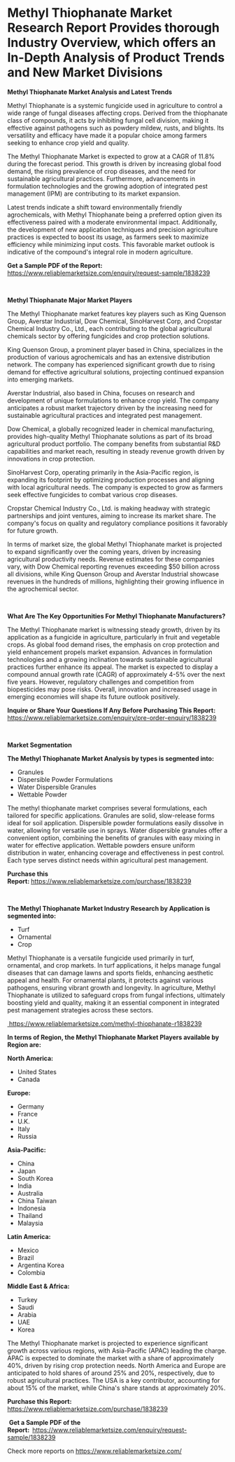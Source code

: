<p><h1>Methyl Thiophanate Market Research Report Provides thorough Industry Overview, which offers an In-Depth Analysis of Product Trends and New Market Divisions</h1></p><p><strong>Methyl Thiophanate Market Analysis and Latest Trends</strong></p>
<p><p>Methyl Thiophanate is a systemic fungicide used in agriculture to control a wide range of fungal diseases affecting crops. Derived from the thiophanate class of compounds, it acts by inhibiting fungal cell division, making it effective against pathogens such as powdery mildew, rusts, and blights. Its versatility and efficacy have made it a popular choice among farmers seeking to enhance crop yield and quality.</p><p>The Methyl Thiophanate Market is expected to grow at a CAGR of 11.8% during the forecast period. This growth is driven by increasing global food demand, the rising prevalence of crop diseases, and the need for sustainable agricultural practices. Furthermore, advancements in formulation technologies and the growing adoption of integrated pest management (IPM) are contributing to its market expansion.</p><p>Latest trends indicate a shift toward environmentally friendly agrochemicals, with Methyl Thiophanate being a preferred option given its effectiveness paired with a moderate environmental impact. Additionally, the development of new application techniques and precision agriculture practices is expected to boost its usage, as farmers seek to maximize efficiency while minimizing input costs. This favorable market outlook is indicative of the compound's integral role in modern agriculture.</p></p>
<p><strong>Get a Sample PDF of the Report:&nbsp;</strong> <a href="https://www.reliablemarketsize.com/enquiry/request-sample/1838239?utm_campaign=2952&utm_medium=2&utm_source=Github&utm_content=ia&utm_term=30032025&utm_id=methyl-thiophanate">https://www.reliablemarketsize.com/enquiry/request-sample/1838239</a></p>
<p>&nbsp;</p>
<p><strong>Methyl Thiophanate Major Market Players</strong></p>
<p><p>The Methyl Thiophanate market features key players such as King Quenson Group, Averstar Industrial, Dow Chemical, SinoHarvest Corp, and Cropstar Chemical Industry Co., Ltd., each contributing to the global agricultural chemicals sector by offering fungicides and crop protection solutions.</p><p>King Quenson Group, a prominent player based in China, specializes in the production of various agrochemicals and has an extensive distribution network. The company has experienced significant growth due to rising demand for effective agricultural solutions, projecting continued expansion into emerging markets.</p><p>Averstar Industrial, also based in China, focuses on research and development of unique formulations to enhance crop yield. The company anticipates a robust market trajectory driven by the increasing need for sustainable agricultural practices and integrated pest management.</p><p>Dow Chemical, a globally recognized leader in chemical manufacturing, provides high-quality Methyl Thiophanate solutions as part of its broad agricultural product portfolio. The company benefits from substantial R&D capabilities and market reach, resulting in steady revenue growth driven by innovations in crop protection.</p><p>SinoHarvest Corp, operating primarily in the Asia-Pacific region, is expanding its footprint by optimizing production processes and aligning with local agricultural needs. The company is expected to grow as farmers seek effective fungicides to combat various crop diseases.</p><p>Cropstar Chemical Industry Co., Ltd. is making headway with strategic partnerships and joint ventures, aiming to increase its market share. The company's focus on quality and regulatory compliance positions it favorably for future growth.</p><p>In terms of market size, the global Methyl Thiophanate market is projected to expand significantly over the coming years, driven by increasing agricultural productivity needs. Revenue estimates for these companies vary, with Dow Chemical reporting revenues exceeding $50 billion across all divisions, while King Quenson Group and Averstar Industrial showcase revenues in the hundreds of millions, highlighting their growing influence in the agrochemical sector.</p></p>
<p>&nbsp;</p>
<p><strong>What Are The Key Opportunities For Methyl Thiophanate Manufacturers?</strong></p>
<p><p>The Methyl Thiophanate market is witnessing steady growth, driven by its application as a fungicide in agriculture, particularly in fruit and vegetable crops. As global food demand rises, the emphasis on crop protection and yield enhancement propels market expansion. Advances in formulation technologies and a growing inclination towards sustainable agricultural practices further enhance its appeal. The market is expected to display a compound annual growth rate (CAGR) of approximately 4-5% over the next five years. However, regulatory challenges and competition from biopesticides may pose risks. Overall, innovation and increased usage in emerging economies will shape its future outlook positively.</p></p>
<p><strong>Inquire or Share Your Questions If Any Before Purchasing This Report:</strong> <a href="https://www.reliablemarketsize.com/enquiry/pre-order-enquiry/1838239?utm_campaign=2952&utm_medium=2&utm_source=Github&utm_content=ia&utm_term=30032025&utm_id=methyl-thiophanate">https://www.reliablemarketsize.com/enquiry/pre-order-enquiry/1838239</a></p>
<p>&nbsp;</p>
<p><strong>Market Segmentation</strong></p>
<p><strong>The Methyl Thiophanate Market Analysis by types is segmented into:</strong></p>
<p><ul><li>Granules</li><li>Dispersible Powder Formulations</li><li>Water Dispersible Granules</li><li>Wettable Powder</li></ul></p>
<p><p>The methyl thiophanate market comprises several formulations, each tailored for specific applications. Granules are solid, slow-release forms ideal for soil application. Dispersible powder formulations easily dissolve in water, allowing for versatile use in sprays. Water dispersible granules offer a convenient option, combining the benefits of granules with easy mixing in water for effective application. Wettable powders ensure uniform distribution in water, enhancing coverage and effectiveness in pest control. Each type serves distinct needs within agricultural pest management.</p></p>
<p><strong>Purchase this Report:&nbsp;</strong><a href="https://www.reliablemarketsize.com/purchase/1838239?utm_campaign=2952&utm_medium=2&utm_source=Github&utm_content=ia&utm_term=30032025&utm_id=methyl-thiophanate">https://www.reliablemarketsize.com/purchase/1838239</a></p>
<p>&nbsp;</p>
<p><strong>The Methyl Thiophanate Market Industry Research by Application is segmented into:</strong></p>
<p><ul><li>Turf</li><li>Ornamental</li><li>Crop</li></ul></p>
<p><p>Methyl Thiophanate is a versatile fungicide used primarily in turf, ornamental, and crop markets. In turf applications, it helps manage fungal diseases that can damage lawns and sports fields, enhancing aesthetic appeal and health. For ornamental plants, it protects against various pathogens, ensuring vibrant growth and longevity. In agriculture, Methyl Thiophanate is utilized to safeguard crops from fungal infections, ultimately boosting yield and quality, making it an essential component in integrated pest management strategies across these sectors.</p></p>
<p><a href="https://www.reliablemarketsize.com/methyl-thiophanate-r1838239?utm_campaign=2952&utm_medium=2&utm_source=Github&utm_content=ia&utm_term=30032025&utm_id=methyl-thiophanate">&nbsp;https://www.reliablemarketsize.com/methyl-thiophanate-r1838239</a></p>
<p><strong>In terms of Region, the Methyl Thiophanate Market Players available by Region are:</strong></p>
<p>
    <p> <strong> North America: </strong>
        <ul>
            <li>United States</li>
            <li>Canada</li>
        </ul>
        </p> 
    <p> <strong> Europe: </strong>
        <ul>
            <li>Germany</li>
            <li>France</li>
            <li>U.K.</li>
            <li>Italy</li>
            <li>Russia</li>
        </ul>
        </p> 
    <p> <strong> Asia-Pacific: </strong>
        <ul>
            <li>China</li>
            <li>Japan</li>
            <li>South Korea</li>
            <li>India</li>
            <li>Australia</li>
            <li>China Taiwan</li>
            <li>Indonesia</li>
            <li>Thailand</li>
            <li>Malaysia</li>
        </ul>
        </p> 
    <p> <strong> Latin America: </strong>
        <ul>
            <li>Mexico</li>
            <li>Brazil</li>
            <li>Argentina Korea</li>
            <li>Colombia</li>
        </ul>
        </p> 
    <p> <strong> Middle East & Africa: </strong>
        <ul>
            <li>Turkey</li>
            <li>Saudi</li>
            <li>Arabia</li>
            <li>UAE</li>
            <li>Korea</li>
        </ul>
    </p>
    </p>
<p><p>The Methyl Thiophanate market is projected to experience significant growth across various regions, with Asia-Pacific (APAC) leading the charge. APAC is expected to dominate the market with a share of approximately 40%, driven by rising crop protection needs. North America and Europe are anticipated to hold shares of around 25% and 20%, respectively, due to robust agricultural practices. The USA is a key contributor, accounting for about 15% of the market, while China's share stands at approximately 20%.</p></p>
<p><strong>Purchase this Report: </strong><a href="https://www.reliablemarketsize.com/purchase/1838239?utm_campaign=2952&utm_medium=2&utm_source=Github&utm_content=ia&utm_term=30032025&utm_id=methyl-thiophanate">https://www.reliablemarketsize.com/purchase/1838239</a></p>
<p>&nbsp;<strong>Get a Sample PDF of the Report:&nbsp;&nbsp;</strong><a href="https://www.reliablemarketsize.com/enquiry/request-sample/1838239?utm_campaign=2952&utm_medium=2&utm_source=Github&utm_content=ia&utm_term=30032025&utm_id=methyl-thiophanate">https://www.reliablemarketsize.com/enquiry/request-sample/1838239</a></p>
<p><strong></strong></p>
<p>Check more reports on <a href="https://www.reliablemarketsize.com/?utm_campaign=2952&utm_medium=2&utm_source=Github&utm_content=ia&utm_term=30032025&utm_id=methyl-thiophanate">https://www.reliablemarketsize.com/</a></p>